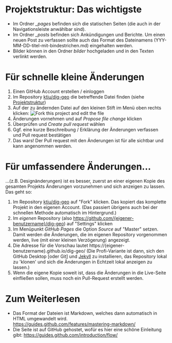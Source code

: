 # <a name='projektstruktur'>Projektstruktur: Das wichtigste</a>

- Im Ordner *_pages* befinden sich die statischen Seiten (die auch in der Navigationsleiste anwählbar sind).
- Im Ordner *_posts* befinden sich Ankündigungen und Berichte. Um einen neuen Post zu verfassen sollte auch das Format des Dateinamens (YYY-MM-DD-titel-mit-bindestrichen.md) eingehalten werden.
- Bilder können in den Ordner *bilder* hochgeladen und in den Texten verlinkt werden.

# Für schnelle kleine Änderungen

1. Einen GitHub Account erstellen / einloggen
1. Im Repository [ktiu/dig-geo](https://github.com/ktiu/dig-geo) die betreffende Datei finden (siehe [Projektstruktur](#projektstruktur))
2. Auf der zu ändernden Datei auf den kleinen Stift im Menü oben rechts klicken:
![Fork this project and edit the file](https://raw.githubusercontent.com/ktiu/dig-geo/master/bilder/tutorial/fork_and_edit.png)
3. Änderungen vornehmen und auf *Propose file change* klicken
4. Überprüfen und *Create pull request* wählen
5. Ggf. eine kurze Beschreibung / Erklärung der Änderungen verfassen und Pull request bestätigen
6. Das wars! Der Pull request mit den Änderungen ist für alle sichtbar und kann angenommen werden.

# Für umfassendere Änderungen...

...(z.B. Designänderungen) ist es besser, zuerst an einer eigenen Kopie des gesamten Projekts Änderungen vorzunehmen und sich anzeigen zu lassen. Das geht so:

1. Im Repository [ktiu/dig-geo](https://github.com/ktiu/dig-geo) auf "Fork" klicken. Das kopiert das komplette Projekt in den eigenen Account. (Das passiert übrigens auch bei der schnellen Methode automatisch im Hintergrund.)
1. Im *eigenen* Repository (also https://github.com/{eigener-benutzername}/dig-geo) auf "Settings" klicken
2. Im Menüpunkt *GitHub Pages* die Option *Source* auf "Master" setzen. Damit werden die Änderungen, die im eigenen Repository vorgenommen werden, live (mit einer kleinen Verzögerung) angezeigt.
3. Die Adresse für die Vorschau lautet https://{eigener-benutzername}.github.io/dig-geo/ 
(Die Profi-Variante ist dann, sich den GitHub Desktop [oder Git] und [Jekyll](https://jekyllrb.com) zu installieren, das Repository lokal zu 'klonen' und sich die Änderungen in Echtzeit lokal anzeigen zu lassen.)
4. Wenn die eigene Kopie soweit ist, dass die Änderungen in die Live-Seite einfließen sollen, muss noch ein Pull-Request erstellt werden.


# Zum Weiterlesen

- Das Format der Dateien ist Markdown, welches dann automatisch in HTML umgewandelt wird. https://guides.github.com/features/mastering-markdown/
- Die Seite ist auf GitHub gehostet, wofür es hier eine schöne Einleitung gibt: https://guides.github.com/introduction/flow/
